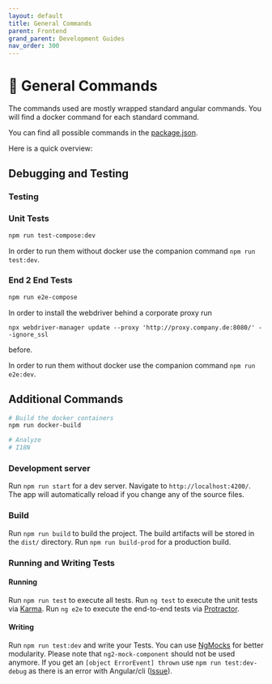 ```yaml
---
layout: default
title: General Commands
parent: Frontend
grand_parent: Development Guides
nav_order: 300
---
```


# :pencil: **General Commands**

The commands used are mostly wrapped standard angular commands. You will find a docker command for each standard command.

You can find all possible commands in the [package.json](https://github.com/T-Systems-MMS/phonebook/blob/master/Phonebook.Frontend/package.json).

Here is a quick overview:

## **Debugging and Testing**

### **Testing**

### **Unit Tests**

```bash
npm run test-compose:dev
```

In order to run them without docker use the companion command `npm run test:dev`.

### **End 2 End Tests**

```bash
npm run e2e-compose
```

In order to install the webdriver behind a corporate proxy run 

`npx webdriver-manager update --proxy 'http://proxy.company.de:8080/' --ignore_ssl` 

before.

In order to run them without docker use the companion command `npm run e2e:dev`.

## **Additional Commands**

```bash
# Build the docker containers
npm run docker-build

# Analyze
# I18N
```

### **Development server**

Run `npm run start` for a dev server. Navigate to `http://localhost:4200/`. The app will automatically reload if you change any of the source files.

### **Build**

Run `npm run build` to build the project. The build artifacts will be stored in the `dist/` directory. Run `npm run build-prod` for a production build.

### **Running and Writing Tests**

#### **Running**

Run `npm run test` to execute all tests.
Run `ng test` to execute the unit tests via [Karma](https://karma-runner.github.io).
Run `ng e2e` to execute the end-to-end tests via [Protractor](http://www.protractortest.org/).

#### **Writing**

Run `npm run test:dev` and write your Tests.
You can use [NgMocks](https://www.npmjs.com/package/ng-mocks) for better modularity. Please note that `ng2-mock-component` should not be used anymore.
If you get an `[object ErrorEvent] thrown` use `npm run test:dev-debug` as there is an error with Angular/cli ([Issue](https://github.com/angular/angular-cli/issues/7296)).

